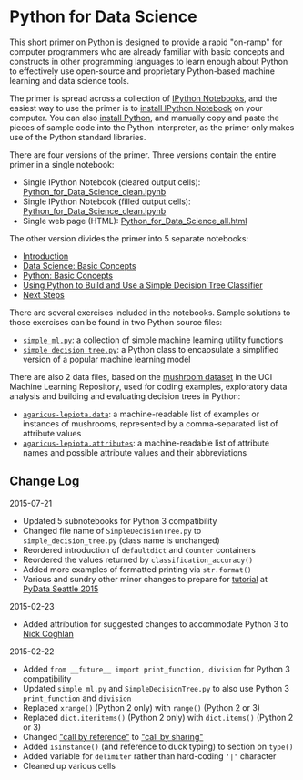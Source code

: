 # Python for Data Science

This short primer on [Python](http://www.python.org/) is designed to provide a rapid "on-ramp" for computer programmers who are already familiar with basic concepts and constructs in other programming languages to learn enough about Python to effectively use open-source and proprietary Python-based machine learning and data science tools.

The primer is spread across a collection of [IPython Notebooks](http://ipython.org/notebook.html), and the easiest way to use the primer is to [install IPython Notebook](http://ipython.org/install.html) on your computer. You can also [install Python](https://www.python.org/downloads/), and manually copy and paste the pieces of sample code into the Python interpreter, as the primer only makes use of the Python standard libraries.

There are four versions of the primer. Three versions contain the entire primer in a single notebook:

* Single IPython Notebook (cleared output cells): [Python_for_Data_Science_clean.ipynb](Python_for_Data_Science_clean.ipynb)
* Single IPython Notebook (filled output cells): [Python_for_Data_Science_clean.ipynb](Python_for_Data_Science_all.ipynb)
* Single web page (HTML): [Python_for_Data_Science_all.html](Python_for_Data_Science_all.html)

The other version divides the primer into 5 separate notebooks:

* [Introduction](1_Introduction.ipynb)
* [Data Science: Basic Concepts](2_Data_Science_Basic_Concepts.ipynb)
* [Python: Basic Concepts](3_Python_Basic_Concepts.ipynb)
* [Using Python to Build and Use a Simple Decision Tree Classifier](4_Python_Simple_Decision_Tree.ipynb)
* [Next Steps](5_Next_Steps.ipynb)

There are several exercises included in the notebooks. Sample solutions to those exercises can be found in two Python source files:

* [`simple_ml.py`](simple_ml.py): a collection of simple machine learning utility functions
* [`simple_decision_tree.py`](simple_decision_tree.py): a Python class to encapsulate a simplified version of a popular machine learning model

There are also 2 data files, based on the [mushroom dataset](https://archive.ics.uci.edu/ml/datasets/Mushroom) in the UCI Machine Learning Repository, used for coding examples, exploratory data analysis and building and evaluating decision trees in Python:

* [`agaricus-lepiota.data`](agaricus-lepiota.data): a machine-readable list of examples or instances of mushrooms, represented by a comma-separated list of attribute values
* [`agaricus-lepiota.attributes`](agaricus-lepiota.attributes): a machine-readable list of attribute names and possible attribute values and their abbreviations

## Change Log

2015-07-21

* Updated 5 subnotebooks for Python 3 compatibility
* Changed file name of `SimpleDecisionTree.py` to `simple_decision_tree.py` (class name is unchanged)
* Reordered introduction of `defaultdict` and `Counter` containers
* Reordered the values returned by `classification_accuracy()`
* Added more examples of formatted printing via `str.format()`
* Various and sundry other minor changes to prepare for [tutorial](http://seattle.pydata.org/schedule/presentation/8/) at [PyData Seattle 2015](http://seattle.pydata.org/)

2015-02-23

* Added attribution for suggested changes to accommodate Python 3 to [Nick Coghlan](https://twitter.com/ncoghlan_dev)

2015-02-22

* Added `from __future__ import print_function, division` for Python 3 compatibility
* Updated `simple_ml.py` and `SimpleDecisionTree.py` to also use Python 3 `print_function` and `division`
* Replaced `xrange()` (Python 2 only) with `range()` (Python 2 or 3)
* Replaced `dict.iteritems()` (Python 2 only) with `dict.items()` (Python 2 or 3)
* Changed ["call by reference"](https://en.wikipedia.org/wiki/Evaluation_strategy#Call_by_reference) to ["call by sharing"](https://en.wikipedia.org/wiki/Evaluation_strategy#Call_by_sharing)
* Added `isinstance()` (and reference to duck typing) to section on `type()`
* Added variable for `delimiter` rather than hard-coding `'|'` character
* Cleaned up various cells